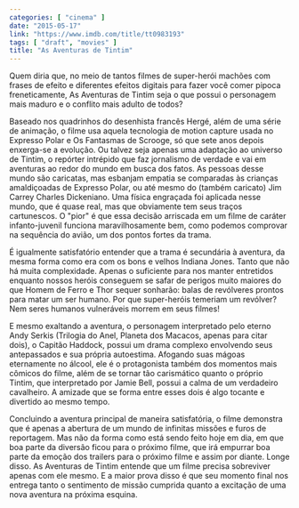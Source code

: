 ```yaml
---
categories: [ "cinema" ]
date: "2015-05-17"
link: "https://www.imdb.com/title/tt0983193"
tags: [ "draft", "movies" ]
title: "As Aventuras de Tintim"
---
```

Quem diria que, no meio de tantos filmes de super-herói machões com frases de efeito e diferentes efeitos digitais para fazer você comer pipoca freneticamente, As Aventuras de Tintim seja o que possui o personagem mais maduro e o conflito mais adulto de todos?

Baseado nos quadrinhos do desenhista francês Hergé, além de uma série de animação, o filme usa aquela tecnologia de motion capture usada no Expresso Polar e Os Fantasmas de Scrooge, só que sete anos depois enxerga-se a evolução. Ou talvez seja apenas uma adaptação ao universo de Tintim, o repórter intrépido que faz jornalismo de verdade e vai em aventuras ao redor do mundo em busca dos fatos. As pessoas desse mundo são caricatas, mas esbanjam empatia se comparadas às crianças amaldiçoadas de Expresso Polar, ou até mesmo do (também caricato) Jim Carrey Charles Dickeniano. Uma física engraçada foi aplicada nesse mundo, que é quase real, mas que obviamente tem seus traços cartunescos. O "pior" é que essa decisão arriscada em um filme de caráter infanto-juvenil funciona maravilhosamente bem, como podemos comprovar na sequência do avião, um dos pontos fortes da trama.

É igualmente satisfatório entender que a trama é secundária à aventura, da mesma forma como era com os bons e velhos Indiana Jones. Tanto que não há muita complexidade. Apenas o suficiente para nos manter entretidos enquanto nossos heróis conseguem se safar de perigos muito maiores do que Homem de Ferro e Thor sequer sonharão: balas de revólveres prontos para matar um ser humano. Por que super-heróis temeriam um revólver? Nem seres humanos vulneráveis morrem em seus filmes!

E mesmo exaltando a aventura, o personagem interpretado pelo eterno Andy Serkis (Trilogia do Anel, Planeta dos Macacos, apenas para citar dois), o Capitão Haddock, possui um drama complexo envolvendo seus antepassados e sua própria autoestima. Afogando suas mágoas eternamente no álcool, ele é o protagonista também dos momentos mais cômicos do filme, além de se tornar tão carismático quanto o próprio Tintim, que interpretado por Jamie Bell, possui a calma de um verdadeiro cavalheiro. A amizade que se forma entre esses dois é algo tocante e divertido ao mesmo tempo.

Concluindo a aventura principal de maneira satisfatória, o filme demonstra que é apenas a abertura de um mundo de infinitas missões e furos de reportagem. Mas não da forma como está sendo feito hoje em dia, em que boa parte da diversão ficou para o próximo filme, que irá empurrar boa parte da emoção dos trailers para o próximo filme e assim por diante. Longe disso. As Aventuras de Tintim entende que um filme precisa sobreviver apenas com ele mesmo. E a maior prova disso é que seu momento final nos entrega tanto o sentimento de missão cumprida quanto a excitação de uma nova aventura na próxima esquina.
